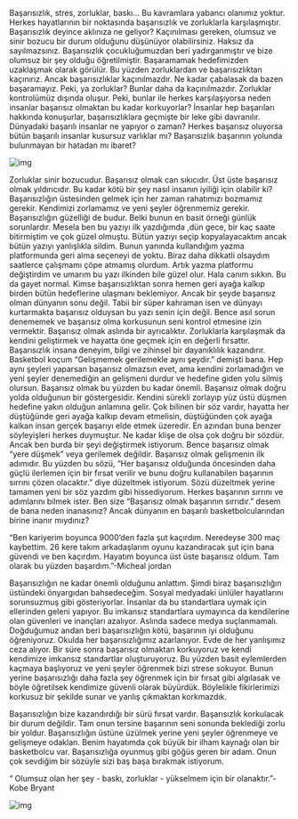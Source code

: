 Başarısızlık, stres, zorluklar, baskı… Bu kavramlara yabancı olanımız yoktur. Herkes hayatlarının bir noktasında başarısızlık ve zorluklarla karşılaşmıştır. Başarısızlık deyince aklınıza ne geliyor? Kaçınılması gereken, olumsuz ve sinir bozucu bir durum olduğunu düşünüyor olabilirsiniz. Haksız da sayılmazsınız. Başarısızlık çocukluğumuzdan beri yadırganmıştır ve bize olumsuz bir şey olduğu öğretilmiştir. Başaramamak hedefimizden uzaklaşmak olarak görülür. Bu yüzden zorluklardan ve başarısızlıktan kaçınırız. Ancak başarısızlıklar kaçınılmazdır. Ne kadar çabalasak da bazen başaramayız. Peki, ya zorluklar? Bunlar daha da kaçınılmazdır. Zorluklar kontrolümüz dışında oluşur. Peki, bunlar ile herkes karşılaşıyorsa neden insanlar başarısız olmaktan bu kadar korkuyorlar? İnsanlar hep başarıları hakkında konuşurlar, başarısızlıklara geçmişte bir leke gibi davranılır.  Dünyadaki başarılı insanlar ne yapıyor o zaman? Herkes başarısız oluyorsa bütün başarılı insanlar kusursuz varlıklar mı? Başarısızlık başarının yolunda bulunmayan bir hatadan mı ibaret?

![img](https://i.imgur.com/ph4u79J.jpg)

Zorluklar sinir bozucudur. Başarısız olmak can sıkıcıdır. Üst üste başarısız olmak yıldırıcıdır. Bu kadar kötü bir şey nasıl insanın iyiliği için olabilir ki? Başarısızlığın üstesinden gelmek için her zaman rahatımızı bozmamız gerekir. Kendimizi zorlamamız ve yeni şeyler öğrenmemiz gerekir. Başarısızlığın güzelliği de budur. Belki bunun en basit örneği günlük sorunlardır. Mesela ben bu yazıyı ilk yazdığımda ,dün gece, bir kaç saate bitirmiştim ve çok güzel olmuştu. Bütün yazıyı seçip kopyalayacaktım ancak bütün yazıyı yanlışlıkla sildim. Bunun yanında kullandığım yazma platformunda geri alma seçeneyi de yoktu. Biraz daha dikkatli olsaydım saatlerce çalışmamı çöpe atmamış olurdum. Artık yazma platformu değiştirdim ve umarım bu yazı ilkinden bile güzel olur. Hala canım sıkkın. Bu da gayet normal. Kimse başarısızlıktan sonra hemen geri ayağa kalkıp birden bütün hedeflerine ulaşmanı beklemiyor. Ancak bir şeyde başarısız olman dünyanın sonu değil. Tabii bir süper kahraman isen ve dünyayı kurtarmakta başarısız olduysan bu yazı senin için değil. Bence asıl sorun denememek ve başarısız olma korkusunun seni kontrol etmesine izin vermektir. Başarısız olmak aslında bir ayrıcalıktır. Zorluklarla karşılaşmak da kendini geliştirmek ve hayatta öne geçmek için en değerli fırsattır. Başarısızlık insana deneyim, bilgi ve zihinsel bir dayanıklılık kazandırır. Basketbol koçum “Gelişmemek gerilemekle aynı şeydir.” demişti bana. Hep aynı şeyleri yaparsan başarısız olmazsın evet, ama kendini zorlamadığın ve yeni şeyler denemediğin an gelişmeni durdur ve hedefine giden yolu silmiş olursun. Başarısız olmak bu yüzden bu kadar önemli. Başarısız olmak doğru yolda olduğunun bir göstergesidir. Kendini sürekli zorlayıp yüz üstü düşmen hedefine yakın olduğun anlamına gelir. Çok bilinen bir söz vardır, hayatta her düştüğünde geri ayağa kalkıp devam etmelisin, düştüğünden çok ayağa kalkan insan gerçek başarıyı elde etmek üzeredir. En azından buna benzer söyleyişleri herkes duymuştur. Ne kadar klişe de olsa çok doğru bir sözdür. Ancak ben burda bir şeyi değiştirmek istiyorum. Bence başarısız olmak “yere düşmek” veya gerilemek değildir. Başarısız olmak gelişmenin ilk adımıdır. Bu yüzden bu sözü, “Her başarısız olduğunda öncesinden daha güçlü ilerlemen için bir fırsat verilir ve bunu doğru kullanabilen başarının sırrını çözen olacaktır.” diye düzeltmek istiyorum. Sözü düzeltmek yerine tamamen yeni bir söz yazdım gibi hissediyorum. Herkes başarının sırrını ve adımlarını bilmek ister. Ben size “Başarısız olmak başarının sırrıdır.” desem de bana neden inanasınız? Ancak dünyanın en başarılı basketbolcularından birine inanır mıydınız?



“Ben kariyerim boyunca 9000’den fazla şut kaçırdım. Neredeyse 300 maç kaybettim. 26 kere takım arkadaşlarım oyunu kazandıracak şut için bana güvendi ve ben kaçırdım. Hayatım boyunca üst üste başarısız oldum. Tam olarak bu yüzden başardım.”-Micheal jordan


Başarısızlığın ne kadar önemli olduğunu anlattım. Şimdi biraz başarısızlığın üstündeki önyargıdan bahsedeceğim. Sosyal medyadaki ünlüler hayatlarını sorunsuzmuş gibi gösteriyorlar. İnsanlar da bu standartlara uymak için ellerinden geleni yapıyor. Bu imkansız standartlara uymayınca da kendilerine olan güvenleri ve inançları azalıyor. Aslında sadece medya suçlanmamalı. Doğduğumuz andan beri başarısızlığın kötü, başarının iyi olduğunu öğreniyoruz. Okulda her başarısızlığımız azarlanıyor. Evde de her yanlışımız ceza alıyor. Bir süre sonra başarısız olmaktan korkuyoruz ve kendi kendimize imkansız standartlar oluşturuyoruz. Bu yüzden basit eylemlerden kaçmaya başlıyoruz ve yeni şeyler öğrenmek bizi strese sokuyor. Bunun yerine başarısızlığı daha fazla şey öğrenmek için bir fırsat gibi algılasak ve böyle öğretilsek kendimize güvenli olarak büyürdük. Böylelikle fikirlerimizi korkusuz bir şekilde sunar ve yanlış çıkmaktan korkmazdık. 



Başarısızlığın bize kazandırdığı bir sürü fırsat vardır. Başarısızlık korkulacak bir durum değildir. Tam onun tersine başarının seni sonunda beklediği zorlu bir yoldur. Başarısızlığın üstüne üzülmek yerine yeni şeyler öğrenmeye ve gelişmeye odaklan. Benim hayatımda çok büyük bir ilham kaynağı olan bir basketbolcu var. Başarısızlığa oyunmuş gibi göğüs geren bir adam. Onun çok sevdiğim bir sözüyle sizi baş başa bırakmak istiyorum.

“ Olumsuz olan her şey - baskı, zorluklar - yükselmem için bir olanaktır.”-Kobe Bryant


![img](https://i.imgur.com/Gm1JDUB.jpg)